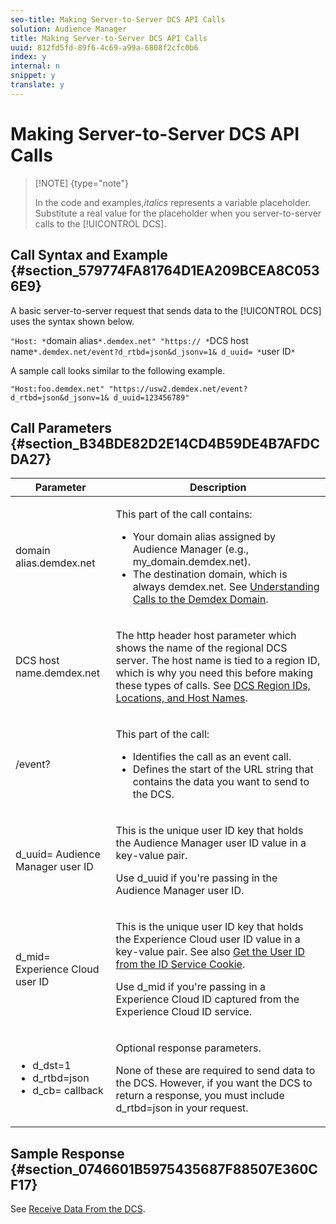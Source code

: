 ```yaml
---
seo-title: Making Server-to-Server DCS API Calls
solution: Audience Manager
title: Making Server-to-Server DCS API Calls
uuid: 812fd5fd-89f6-4c69-a99a-6808f2cfc0b6
index: y
internal: n
snippet: y
translate: y
---
```


# Making Server-to-Server DCS API Calls




>[!NOTE] {type="note"}
>
>In the code and examples,*italics* represents a variable placeholder. Substitute a real value for the placeholder when you server-to-server calls to the [!UICONTROL DCS]. 


## Call Syntax and Example {#section_579774FA81764D1EA209BCEA8C0536E9}



A basic server-to-server request that sends data to the [!UICONTROL DCS] uses the syntax shown below. 


`"Host: *`domain alias`*.demdex.net" "https:// *`DCS host name`*.demdex.net/event?d_rtbd=json&d_jsonv=1& d_uuid= *`user ID`*` 


A sample call looks similar to the following example. 


`"Host:foo.demdex.net" "https://usw2.demdex.net/event?d_rtbd=json&d_jsonv=1& d_uuid=123456789"` 

## Call Parameters {#section_B34BDE82D2E14CD4B59DE4B7AFDCDA27}





<table id="table_3AF4466009B64F0C9CBE7904A4096E0C"> 
 <thead> 
  <tr> 
   <th colname="col1" class="entry"> Parameter </th> 
   <th colname="col2" class="entry"> Description </th> 
  </tr> 
 </thead>
 <tbody> 
  <tr> 
   <td colname="col1"> <p><span class="codeph"> <span class="varname"> domain alias</span>.demdex.net</span> </p> </td> 
   <td colname="col2"> <p>This part of the call contains: </p> <p> 
     <ul id="ul_3EDA9C7BA6794D06BCB07A75A9BD2372"> 
      <li id="li_74624CA78D6F4536A8164AE1FA1DECB9">Your domain alias assigned by <span class="keyword"> Audience Manager</span> (e.g., <span class="codeph"> my_domain.demdex.net</span>). </li> 
      <li id="li_08ABE91CA247403AA480B3FB4BEF83BA">The destination domain, which is always <span class="codeph"> demdex.net</span>. See <a href="../../../reference/demdex-calls.md#concept_77B3D5A068AE413FA78D190D65AD799F" format="dita" scope="local"> Understanding Calls to the Demdex Domain</a>. </li> 
     </ul> </p> </td> 
  </tr> 
  <tr> 
   <td colname="col1"> <p><span class="codeph"> <span class="varname"> DCS host name</span>.demdex.net</span> </p> </td> 
   <td colname="col2"> <p>The http header host parameter which shows the name of the regional <span class="wintitle"> DCS</span> server. The host name is tied to a region ID, which is why you need this before making these types of calls. See <a href="../../../c_api/dcs-intro/dcs-api-reference/dcs-regions.md#concept_01C1E017A6694D1EAF9BF65BFFA54091" format="dita" scope="local"> DCS Region IDs, Locations, and Host Names</a>. </p> </td> 
  </tr> 
  <tr> 
   <td colname="col1"> <p><span class="codeph"> /event?</span> </p> </td> 
   <td colname="col2"> <p>This part of the call: </p> <p> 
     <ul id="ul_6332444A305A4F12A7CBE471CA508516"> 
      <li id="li_1C5C111B2B0E4621B3FC0C20D6516041">Identifies the call as an event call. </li> 
      <li id="li_DBCE9B1C70604A629ECD7AC0A9052198">Defines the start of the URL string that contains the data you want to send to the DCS. </li> 
     </ul> </p> </td> 
  </tr> 
  <tr> 
   <td colname="col1"> <p><span class="codeph">d_uuid=<span class="varname"> Audience Manager user ID</span></span> </p> </td> 
   <td colname="col2"> <p>This is the unique user ID key that holds the <span class="keyword"> Audience Manager</span> user ID value in a key-value pair. </p> <p>Use <span class="codeph"> d_uuid</span> if you're passing in the <span class="keyword"> Audience Manager</span> user ID. </p> </td> 
  </tr> 
  <tr> 
   <td colname="col1"> <p><span class="codeph">d_mid=<span class="varname"> Experience Cloud user ID</span></span> </p> </td> 
   <td colname="col2"> <p>This is the unique user ID key that holds the <span class="keyword"> Experience Cloud</span> user ID value in a key-value pair. See also <a href="../../../c_api/dcs-intro/dcs-s2s/dcs-mcid-ids.md#section_F28F94780FEC4918B37B62AC9A64AF23" format="dita" scope="local"> Get the User ID from the ID Service Cookie</a>. </p> <p>Use <span class="codeph"> d_mid</span> if you're passing in a <span class="keyword"> Experience Cloud</span> ID captured from the <span class="keyword"> Experience Cloud</span> ID service. </p> </td> 
  </tr> 
  <tr> 
   <td colname="col1"> <p> 
     <ul id="ul_36E2C1A0538D4D2C94DFC1335720A524"> 
      <li id="li_8902EED431CE4F0189A94868FA52DB1F"><span class="codeph"> d_dst=1</span> </li> 
      <li id="li_4B6B29499D444E31808DE0A9AA0442D0"><span class="codeph"> d_rtbd=json</span> </li> 
      <li id="li_3430CD0438604B83BE6437E6EC480816"><span class="codeph">d_cb=<span class="varname"> callback</span></span> </li> 
     </ul> </p> </td> 
   <td colname="col2"> <p>Optional response parameters. </p> <p> None of these are required to send data to the <span class="wintitle"> DCS</span>. However, if you want the <span class="wintitle"> DCS</span> to return a response, you must include <span class="codeph"> d_rtbd=json</span> in your request. </p> </td> 
  </tr> 
 </tbody> 
</table>


## Sample Response {#section_0746601B5975435687F88507E360CF17}



See [Receive Data From the DCS](../../../c_api/dcs-intro/dcs-event-calls/dcs-url-receive.md#concept_1219EE35E91548F899E2FFE60C107841). 
